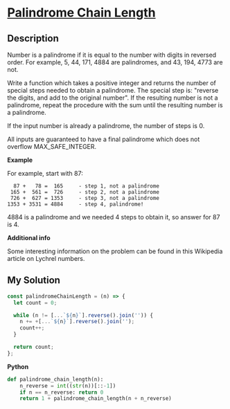 # [Palindrome Chain Length](https://www.codewars.com/kata/525f039017c7cd0e1a000a26)

## Description

Number is a palindrome if it is equal to the number with digits in reversed order. For example, 5, 44, 171, 4884 are palindromes, and 43, 194, 4773 are not.

Write a function which takes a positive integer and returns the number of special steps needed to obtain a palindrome. The special step is: "reverse the digits, and add to the original number". If the resulting number is not a palindrome, repeat the procedure with the sum until the resulting number is a palindrome.

If the input number is already a palindrome, the number of steps is 0.

All inputs are guaranteed to have a final palindrome which does not overflow MAX_SAFE_INTEGER.

**Example**

For example, start with 87:

```
  87 +   78 =  165     - step 1, not a palindrome
 165 +  561 =  726     - step 2, not a palindrome
 726 +  627 = 1353     - step 3, not a palindrome
1353 + 3531 = 4884     - step 4, palindrome!
```

4884 is a palindrome and we needed 4 steps to obtain it, so answer for 87 is 4.

**Additional info**

Some interesting information on the problem can be found in this Wikipedia article on Lychrel numbers.

## My Solution

```js
const palindromeChainLength = (n) => {
  let count = 0;

  while (n != [...`${n}`].reverse().join('')) {
    n += +[...`${n}`].reverse().join('');
    count++;
  }

  return count;
};
```

**Python**

```py
def palindrome_chain_length(n):
    n_reverse = int((str(n))[::-1])
    if n == n_reverse: return 0
    return 1 + palindrome_chain_length(n + n_reverse)
```
